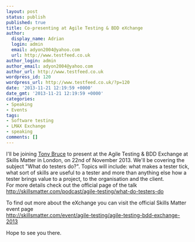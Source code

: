 ```yaml
---
layout: post
status: publish
published: true
title: Co-presenting at Agile Testing & BDD eXchange
author:
  display_name: Adrian
  login: admin
  email: adyon2004@yahoo.com
  url: http://www.testfeed.co.uk
author_login: admin
author_email: adyon2004@yahoo.com
author_url: http://www.testfeed.co.uk
wordpress_id: 120
wordpress_url: http://www.testfeed.co.uk/?p=120
date: '2013-11-21 12:19:59 +0000'
date_gmt: '2013-11-21 12:19:59 +0000'
categories:
- Speaking
- Events
tags:
- Software testing
- LMAX Exchange
- speaking
comments: []
---
```

<p>I'll be joining <a title="Tony Bruce blog" href="http://dancedwiththetester.blogspot.co.uk/" target="_blank">Tony Bruce</a> to present at the Agile Testing &amp; BDD Exchange at Skills Matter in London, on 22nd of November 2013. We'll be covering the subject "What do testers do?". Topics will include: what makes a tester tick, what sort of skills are useful to a tester and more than anything else how a tester brings value to a project, to the organisation and the client.<br />
For more details check out the official page of the talk<br />
<a href="http://skillsmatter.com/podcast/agile-testing/what-do-testers-do" target="_blank">http://skillsmatter.com/podcast/agile-testing/what-do-testers-do</a></p>
<p>To find out more about the eXchange you can visit the official Skills Matter event page<br />
<a href="http://skillsmatter.com/event/agile-testing/agile-testing-bdd-exchange-2013" target="_blank">http://skillsmatter.com/event/agile-testing/agile-testing-bdd-exchange-2013</a></p>
<p>Hope to see you there.</p>
